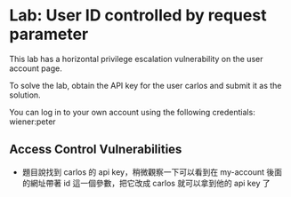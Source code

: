 # Lab: User ID controlled by request parameter

This lab has a horizontal privilege escalation vulnerability on the user account page.

To solve the lab, obtain the API key for the user carlos and submit it as the solution.

You can log in to your own account using the following credentials: wiener:peter

## Access Control Vulnerabilities
* 題目說找到 carlos 的 api key，稍微觀察一下可以看到在 my-account 後面的網址帶著 id 這一個參數，把它改成 carlos 就可以拿到他的 api key 了